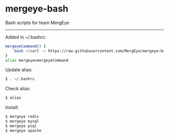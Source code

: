 # mergeye-bash
Bash scripts for team MergEye

***

Added in ~/.bashrc:

```bash
mergeyeCommand() {
    bash <(curl -s https://raw.githubusercontent.com/MergEye/mergeye-bash/master/$1.sh)
}
alias mergeye=mergeyeCommand
```

Update alias:

```bash
$ . ~/.bashrc
```

Check alias:

```bash
$ alias
```

Install:

```bash
$ mergeye redis
$ mergeye mysql
$ mergeye psql
$ mergeye apache
```
